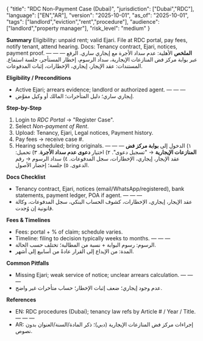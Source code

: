 {
  "title": "RDC Non-Payment Case (Dubai)",
  "jurisdiction": ["Dubai","RDC"],
  "language": ["EN","AR"],
  "version": "2025-10-01",
  "as_of": "2025-10-01",
  "tags": ["landlord","eviction","rent","procedure"],
  "audience": ["landlord","property manager"],
  "risk_level": "medium"
}

**Summary**
Eligibility: unpaid rent; valid Ejari. File at RDC portal, pay fees, notify tenant, attend hearing. Docs: Tenancy contract, Ejari, notices, payment proof.
— — —
**الملخص**
الأهلية: عدم سداد الأجرة مع إيجاري ساري. الرفع عبر بوابة مركز فض المنازعات الإيجارية، سداد الرسوم، إخطار المستأجر، جلسة استماع. المستندات: عقد الإيجار، إيجاري، الإخطارات، إثبات المدفوعات.

**Eligibility / Preconditions**
- Active Ejari; arrears evidence; landlord or authorized agent.
— — —
- إيجاري ساري؛ دليل المتأخرات؛ المالك أو وكيل مفوَّض.

**Step-by-Step**
1) Login to *RDC Portal* → "Register Case".
2) Select *Non-payment of Rent*.
3) Upload: Tenancy, Ejari, Legal notices, Payment history.
4) Pay fees → receive case #.
5) Hearing scheduled; bring originals.
— — —
١) الدخول إلى **بوابة مركز فض المنازعات الإيجارية** → "تسجيل دعوى".
٢) اختيار **دعوى عدم سداد الأجرة**.
٣) تحميل: عقد الإيجار، إيجاري، الإخطارات، سجل المدفوعات.
٤) سداد الرسوم → رقم الدعوى.
٥) جلسة؛ إحضار الأصول.

**Docs Checklist**
- Tenancy contract, Ejari, notices (email/WhatsApp/registered), bank statements, payment ledger, POA if agent.
— — —
- عقد الإيجار، إيجاري، الإخطارات، كشوف الحساب البنكي، سجل المدفوعات، وكالة قانونية إن وُجدت.

**Fees & Timelines**
- Fees: portal + % of claim; schedule varies.
- Timeline: filing to decision typically weeks to months.
— — —
- الرسوم: رسوم البوابة + نسبة من المطالبة؛ تختلف حسب الحالة.
- المدة: من الإيداع إلى القرار عادةً من أسابيع إلى أشهر.

**Common Pitfalls**
- Missing Ejari; weak service of notice; unclear arrears calculation.
— — —
- عدم وجود إيجاري؛ ضعف إثبات الإخطار؛ حساب متأخرات غير واضح.

**References**
- EN: RDC procedures (Dubai); tenancy law refs by Article # / Year / Title.
— — —
- AR: إجراءات مركز فض المنازعات الإيجارية (دبي)؛ ذكر المادة/السنة/العنوان بدون نصوص.
